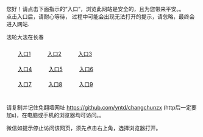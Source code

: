 您好！请点击下面指示的“入口”，浏览此网站是安全的，且为您带来平安。。 <br/>
点击入口后，请耐心等待， 过程中可能会出现无法打开的提示，请忽略，最终会进入网站. </br>

法轮大法在长春<br/>
<div style="padding:10px"><a style="margin:20px" target="_blank" href="https://d39h1xkhnby92b.cloudfront.net/2Qpsp?xaebtexb" id="ccLink1" rel="nofollow">入口1</a> <a target="_blank" style="margin:20px" href="https://dnoongvw6vd58.cloudfront.net/2Qpsp?kbnpkxtp" id="ccLink2" rel="nofollow">入口2</a> <a style="margin:20px" target="_blank" href="https://d1qvlheixsyp5o.cloudfront.net/2Qpsp?vamajhhl" id="ccLink3" rel="nofollow">入口3</a></div>

<div style="padding:10px" ><a style="margin:20px" target="_blank" href="https://d39h1xkhnby92b.cloudfront.net/2Qpsp?xaebtexb" id="ccLink4" rel="nofollow">入口4</a> <a style="margin:20px" href="https://dnoongvw6vd58.cloudfront.net/2Qpsp?kbnpkxtp" target="_blank" id="ccLink5" rel="nofollow">入口5</a> <a style="margin:20px" href="https://d1qvlheixsyp5o.cloudfront.net/2Qpsp?vamajhhl" target="_blank" id="ccLink6" rel="nofollow">入口6</a></div>

<div style="padding:10px"><a style="margin:20px" target="_blank" href="https://d39h1xkhnby92b.cloudfront.net/2Qpsp?xaebtexb" id="ccLink7" rel="nofollow">入口7</a> <a style="margin:20px" href="https://dnoongvw6vd58.cloudfront.net/2Qpsp?kbnpkxtp" target="_blank" id="ccLink8" rel="nofollow">入口8</a> <a style="margin:20px" target="_blank" href="https://d1qvlheixsyp5o.cloudfront.net/2Qpsp?vamajhhl" id="ccLink9" rel="nofollow">入口9</a></div>

<br/>



请复制并记住免翻墙网址 https://github.com/yntd/changchunzx (http后一定要加s)，在电脑或手机的浏览器均可访问。。<br/>

微信如提示停止访问该网页，须先点击右上角，选择浏览器打开。
